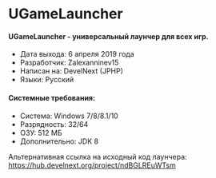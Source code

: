 # UGameLauncher
#### UGameLauncher - универсальный лаунчер для всех игр.
- Дата выхода: 6 апреля 2019 года
- Разработчик: Zalexanninev15
- Написан на: DevelNext (JPHP)
- Языки: Русский

#### Системные требования:
- Система: Windows 7/8/8.1/10
- Разрядность: 32/64
- ОЗУ: 512 МБ
- Дополнительно: JDK 8

Альтернативная ссылка на исходный код лаунчера: https://hub.develnext.org/project/ndBGLREuWTsm
